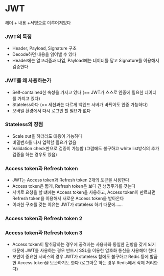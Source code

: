 # JWT

헤더 + 내용 +서명으로 이루어져있다

### JWT의 특징

- Header, Payload, Signature 구초
- Decode하면 내용을 읽어낼 수 있다
- Header에는 알고리즘과 타입, Payload에는 데이터를 담고 Signature를 이용해서 검증한다

### JWT를 왜 사용하는가

- Self-contained한 속성을 가지고 있다
  (== JWT가 스스로 인증에 필요한 데이터를 가지고 있다)
- Stateless하다
  (== 세션과는 다르게 백엔드 서버가 바뀌어도 인증 가능하다)
- 모바일 환경에서 다시 로그인 할 필요가 없다

### Stateless의 장점

- Scale out을 하더라도 대응이 가능하다
- 비밀번호를 다시 업력할 필요가 없음
- Validation check만으로 검증이 가능함
  (그럼에도 불구하고 white list방식의 추가 검증을 하는 경우도 있음)

### Access token과 Refresh token

- JWT는 Access token과 Refresh token 2개의 토큰을 사용한다
- Access token은 짧게, Refresh token은 보다 긴 생명주기를 갖는다
- 서버로 요청을 할 떄에는 Access token을 사용하고, Access token이 만료돠면 Refresh token을 이용해서 새로운 Access token을 받아온다
- 이러한 구조를 갖는 이유는 JWT가 stateless 하기 때문에……

### Access token과 Refresh token 2

### Access token과 Refresh token 3

- Access token이 탈취당하는 경우에 공격자는 사용자와 동일한 권항을 갖게 되기 때문에 JWT를 사용하는 경우 반드시 SSL을 이용한 암호화 통신을 사용해야 한다
- 보안이 중요한 서비스의 경우 JWT가 stateless 함에도 불구하고 Redis 등에 발급한 Access token을 보관하기도 한다
  (로그아웃 하는 경우 Redis에서 삭제 처리한다)

